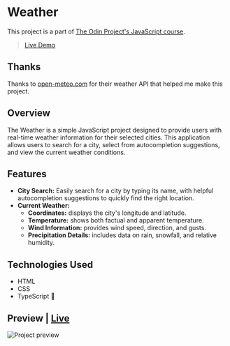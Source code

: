 # Weather

This project is a part of [The Odin Project's JavaScript course](https://www.theodinproject.com/paths/full-stack-javascript/courses/javascript).

> [Live Demo](https://lernywensi.github.io/weather)

## Thanks

Thanks to [open-meteo.com](https://open-meteo.com) for their weather API that helped me make this project.

## Overview

The Weather is a simple JavaScript project designed to provide users with real-time weather information for their selected cities. This application allows users to search for a city, select from autocompletion suggestions, and view the current weather conditions.

## Features

-   **City Search:** Easily search for a city by typing its name, with helpful autocompletion suggestions to quickly find the right location.
-   **Current Weather:**
    -   **Coordinates:** displays the city's longitude and latitude.
    -   **Temperature:** shows both factual and apparent temperature.
    -   **Wind Information:** provides wind speed, direction, and gusts.
    -   **Precipitation Details:** includes data on rain, snowfall, and relative humidity.

## Technologies Used

-   HTML
-   CSS
-   TypeScript 💙

## Preview | [Live](https://lernywensi.github.io/weather)

![Project preview](./demo.gif)
